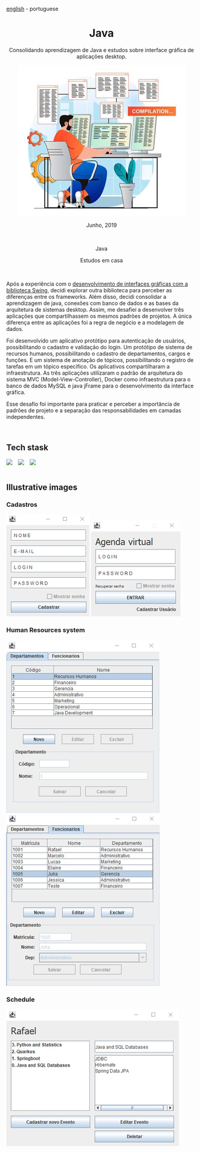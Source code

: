 <!-- LANGUAGE -->
<!-- LANGUAGE -->
<!-- LANGUAGE -->
[english](README.md) -
portuguese
<br>  


<!-- HEADER -->
<!-- HEADER -->
<!-- HEADER -->
<h1 align="center">Java</h1>
<p align="center">Consolidando aprendizagem de Java e estudos sobre interface gráfica de aplicações desktop.</p>

<p align="center">
        <img    style="margin: auto; display: block;"
                src="../../resources/logo.jpg"/>
</p>


<!-- DATE -->
<!-- DATE -->
<!-- DATE -->
<p align="center">
        <span>Junho</span>,
        <span>2019</span></p>
<br>


<!-- LOCAL -->
<!-- LOCAL -->
<!-- LOCAL -->
<p align="center">
        <!-- <span>Java </span> - -->
        <span>Java</span></p>
<p align="center">
        <!-- <span>Análise e Desenvolvimento de Sistemas</span> - -->
        <span>Estudos em casa</span></p>
<br>


<!-- TEXT -->
<!-- TEXT -->
<!-- TEXT -->
<!-- goals -->
<!--  just objectives, no results or opinions.-->
<p align="left">Após a experiência com o <a href="../20190604_usj_calculator_swing_gui/README.md">desenvolvimento de interfaces gráficas com a biblioteca Swing</a>, decidi explorar outra biblioteca para perceber as diferenças entre os frameworks. Além disso, decidi consolidar a aprendizagem de java, conexões com banco de dados e as bases da arquitetura de sistemas desktop. Assim, me desafiei a desenvolver três aplicações que compartilhassem os mesmos padrões de projetos. A única diferença entre as aplicações foi a regra de negócio e a modelagem de dados.</p>
<!-- results -->
<!-- just results, no objectives or opinions -->
<p align="left">Foi desenvolvido um aplicativo protótipo para autenticação de usuários, possibilitando o cadastro e validação do login. Um protótipo de sistema de recursos humanos, possibilitando o cadastro de departamentos, cargos e funções. E um sistema de anotação de tópicos, possibilitando o registro de tarefas em um tópico específico. Os aplicativos compartilharam a infraestrutura. As três aplicações utilizaram o padrão de arquitetura do sistema MVC (Model-View-Controller), Docker como infraestrutura para o banco de dados MySQL e java jFrame para o desenvolvimento da interface gráfica.</p>
<!-- conclusion -->
<!-- just opinions, no objectives or results -->
<p align="left">Esse desafio foi importante para praticar e perceber a importância de padrões de projeto e a separação das responsabilidades em camadas independentes.</p>
<br>


<!-- TECH -->
<!-- TECH -->
<!-- TECH -->
## Tech stask
<div style="display: flex; justify-content: left;">
        <img    style="margin-right: 15px;"
                src="https://img.shields.io/badge/Java-ED8B00?style=for-the-badge&logo=java&logoColor=white"/>
        <img    style="margin-right: 15px;"
                src="https://img.shields.io/badge/MySQL-00000F?style=for-the-badge&logo=mysql&logoColor=white"/>
        <img    style="margin-right: 15px;"
                src="https://img.shields.io/badge/Docker-2496ED?style=for-the-badge&logo=docker&logoColor=white"/>
</div>
<br>


<!-- IMAGES -->
<!-- IMAGES -->
<!-- IMAGES -->
## Illustrative images

### Cadastros
<div>
        <img    style="margin: 0; "
                src="resources/register_app0.jpg"/>
        <img    style="margin: 0; "
                src="resources/register_app1.jpg"/>
</div>

### Human Resources system
<div>
        <img    style="margin: 0; "
                src="resources/hr_system_app0.jpg"/>
        <img    style="margin: 0; "
                src="resources/hr_system_app1.jpg"/>
</div>

### Schedule
<div>
        <img    style="margin: 0; "
                src="resources/schedule_app0.jpg"/>
</div>